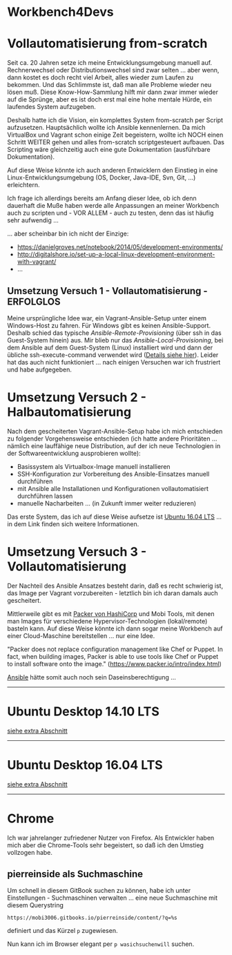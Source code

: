 # Workbench4Devs

# Vollautomatisierung from-scratch

Seit ca. 20 Jahren setze ich meine Entwicklungsumgebung manuell auf. Rechnerwechsel oder Distributionswechsel sind zwar selten ... aber wenn, dann kostet es doch recht viel Arbeit, alles wieder zum Laufen zu bekommen. Und das Schlimmste ist, daß man alle Probleme wieder neu lösen muß. Diese Know-How-Sammlung hilft mir dann zwar immer wieder auf die Sprünge, aber es ist doch erst mal eine hohe mentale Hürde, ein laufendes System aufzugeben.

Deshalb hatte ich die Vision, ein komplettes System from-scratch per Script aufzusetzen. Hauptsächlich wollte ich Ansible kennenlernen. Da mich VirtualBox und Vagrant  schon einige Zeit begeistern, wollte ich NOCH einen Schritt WEITER gehen und alles from-scratch scriptgesteuert aufbauen. Das Scripting wäre gleichzeitig auch eine gute Dokumentation (ausführbare Dokumentation).

Auf diese Weise könnte ich auch anderen Entwicklern den Einstieg in eine Linux-Entwicklungsumgebung (OS, Docker, Java-IDE, Svn, Git, ...) erleichtern.

Ich frage ich allerdings bereits am Anfang dieser Idee, ob ich denn dauerhaft die Muße haben werde alle Anpassungen an meiner Workbench auch zu scripten und - VOR ALLEM - auch zu testen, denn das ist häufig sehr aufwendig ...

... aber scheinbar bin ich nicht der Einzige:

* https://danielgroves.net/notebook/2014/05/development-environments/
* http://digitalshore.io/set-up-a-local-linux-development-environment-with-vagrant/
* ...

## Umsetzung Versuch 1 - Vollautomatisierung - ERFOLGLOS
Meine ursprüngliche Idee war, ein Vagrant-Ansible-Setup unter einem Windows-Host zu fahren. Für Windows gibt es keinen Ansible-Support. Deshalb schied das typische *Ansible-Remote-Provisioning* (über ssh in das Guest-System hinein) aus. Mir blieb nur das *Ansible-Local-Provisioning*, bei dem Ansible auf dem Guest-System (Linux) installiert wird und dann der übliche ssh-execute-command verwendet wird ([Details siehe hier](ansible.md)). Leider hat das auch nicht funktioniert ... nach einigen Versuchen war ich frustriert und habe aufgegeben.

# Umsetzung Versuch 2 - Halbautomatisierung

Nach dem gescheiterten Vagrant-Ansible-Setup habe ich mich entschieden zu folgender Vorgehensweise entschieden (ich hatte andere Prioritäten ... nämlich eine lauffähige neue Distribution, auf der ich neue Technologien in der Softwareentwicklung ausprobieren wollte):

* Basissystem als Virtualbox-Image manuell installieren
* SSH-Konfiguration zur Vorbereitung des Ansible-Einsatzes manuell durchführen
* mit Ansible alle Installationen und Konfigurationen vollautomatisiert durchführen lassen
* manuelle Nacharbeiten ... (in Zukunft immer weiter reduzieren)

Das erste System, das ich auf diese Weise aufsetze ist [Ubuntu 16.04 LTS](ubuntu_1604_lts.md) ... in dem Link finden sich weitere Informationen.

# Umsetzung Versuch 3 - Vollautomatisierung
Der Nachteil des Ansible Ansatzes besteht darin, daß es recht schwierig ist, das Image per Vagrant vorzubereiten - letztlich bin ich daran damals auch gescheitert. 

Mittlerweile gibt es mit [Packer von HashiCorp](https://www.packer.io/) und Mobi Tools, mit denen man Images für verschiedene Hypervisor-Technologien (lokal/remote) basteln kann. Auf diese Weise könnte ich dann sogar meine Workbench auf einer Cloud-Maschine bereitstellen ... nur eine Idee.

"Packer does not replace configuration management like Chef or Puppet. In fact, when building images, Packer is able to use tools like Chef or Puppet to install software onto the image." (https://www.packer.io/intro/index.html)

[Ansible](ansible.md) hätte somit auch noch sein Daseinsberechtigung ...

---

# Ubuntu Desktop 14.10 LTS
[siehe extra Abschnitt](ubuntu_1410_lts.md)

---

# Ubuntu Desktop 16.04 LTS
[siehe extra Abschnitt](ubuntu_1604_lts.md)

---

# Chrome
Ich war jahrelanger zufriedener Nutzer von Firefox. Als Entwickler haben mich aber die Chrome-Tools sehr begeistert, so daß ich den Umstieg vollzogen habe.

## pierreinside als Suchmaschine
Um schnell in diesem GitBook suchen zu können, habe ich unter Einstellungen - Suchmaschinen verwalten ... eine neue Suchmaschine mit diesem Querystring

```
https://mobi3006.gitbooks.io/pierreinside/content/?q=%s
```

definiert und das Kürzel ``p`` zugewiesen.

Nun kann ich im Browser elegant per ``p wasichsuchenwill`` suchen.